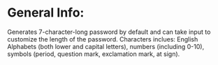 <h1>General Info:</h1>

Generates 7-character-long password by default and can take input to customize the length of the password.
Characters inclues: English Alphabets (both lower and capital letters), numbers (including 0-10), symbols (period, question mark, exclamation mark, at sign).
